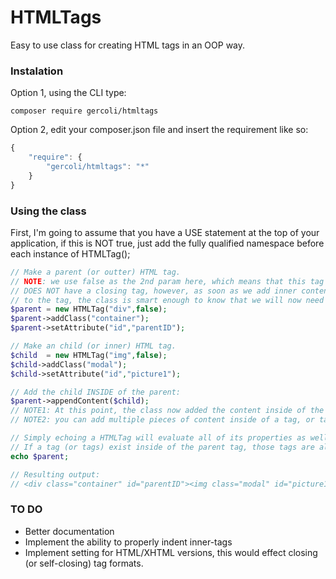 # HTMLTags
Easy to use class for creating HTML tags in an OOP way.

### Instalation ###
Option 1, using the CLI type:

```
composer require gercoli/htmltags
```

Option 2, edit your composer.json file and insert the requirement like so:

```javascript
{
    "require": {
        "gercoli/htmltags": "*"
    }
}
```

### Using the class ###

First, I'm going to assume that you have a USE statement at the top of your application, if this is NOT true, just add the fully qualified namespace before each instance of HTMLTag();

```PHP
// Make a parent (or outter) HTML tag.
// NOTE: we use false as the 2nd param here, which means that this tag
// DOES NOT have a closing tag, however, as soon as we add inner content
// to the tag, the class is smart enough to know that we will now need a </div>
$parent = new HTMLTag("div",false);
$parent->addClass("container");
$parent->setAttribute("id","parentID");

// Make an child (or inner) HTML tag.
$child  = new HTMLTag("img",false);
$child->addClass("modal");
$child->setAttribute("id","picture1");

// Add the child INSIDE of the parent:
$parent->appendContent($child);
// NOTE1: At this point, the class now added the content inside of the parent tag, and knows that a closing tag is needed.
// NOTE2: you can add multiple pieces of content inside of a tag, or tags inside of tags inside of tags, etc..

// Simply echoing a HTMLTag will evaluate all of its properties as well as all properties of it's inner content
// If a tag (or tags) exist inside of the parent tag, those tags are also evaluated when "_toString()" is executed.
echo $parent;

// Resulting output:
// <div class="container" id="parentID"><img class="modal" id="picture1"></div>
```

### TO DO ###
- Better documentation
- Implement the ability to properly indent inner-tags
- Implement setting for HTML/XHTML versions, this would effect closing (or self-closing) tag formats.